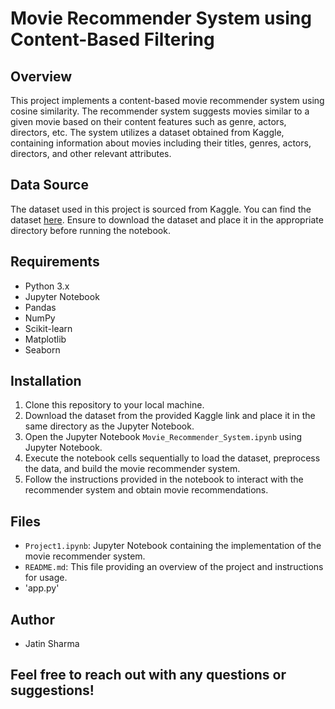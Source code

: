 # Movie Recommender System using Content-Based Filtering

## Overview
This project implements a content-based movie recommender system using cosine similarity. The recommender system suggests movies similar to a given movie based on their content features such as genre, actors, directors, etc. The system utilizes a dataset obtained from Kaggle, containing information about movies including their titles, genres, actors, directors, and other relevant attributes.

## Data Source
The dataset used in this project is sourced from Kaggle. You can find the dataset [here](https://www.kaggle.com/datasets/tmdb/tmdb-movie-metadata). Ensure to download the dataset and place it in the appropriate directory before running the notebook.

## Requirements
- Python 3.x
- Jupyter Notebook
- Pandas
- NumPy
- Scikit-learn
- Matplotlib
- Seaborn

## Installation
1. Clone this repository to your local machine.
2. Download the dataset from the provided Kaggle link and place it in the same directory as the Jupyter Notebook.
3. Open the Jupyter Notebook `Movie_Recommender_System.ipynb` using Jupyter Notebook.
4. Execute the notebook cells sequentially to load the dataset, preprocess the data, and build the movie recommender system.
5. Follow the instructions provided in the notebook to interact with the recommender system and obtain movie recommendations.

## Files
- `Project1.ipynb`: Jupyter Notebook containing the implementation of the movie recommender system.
- `README.md`: This file providing an overview of the project and instructions for usage.
- 'app.py'


## Author
- Jatin Sharma

Feel free to reach out with any questions or suggestions!
---
